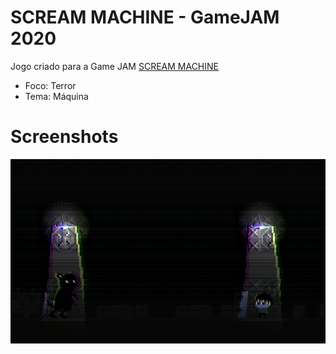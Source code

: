 # SCREAM MACHINE - GameJAM 2020

Jogo criado para a Game JAM [SCREAM MACHINE](https://itch.io/jam/scream-machine)

- Foco: Terror
- Tema: Máquina

# Screenshots

![001](https://github.com/Doc-McCoy/scream-machine-game-jam-2020/blob/master/screenshots/screenshot01.png)
